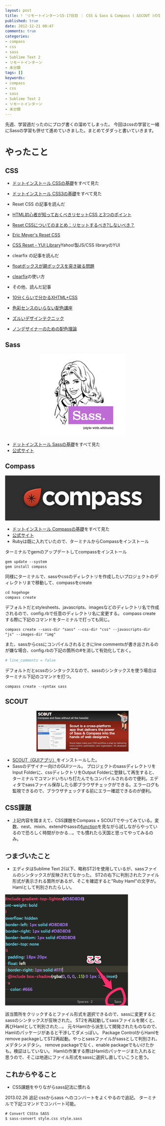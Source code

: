 ```yaml
---
layout: post
title: ! 'リモートインターン15-17日目 ｜ CSS & Sass & Compass ( &SCOUT )の学習'
published: true
date: 2012-12-21 00:47
comments: true
categories:
- compass
- css
- sass
- Sublime Text 2
- リモートインターン
- 未分類
tags: []
keywords:
- compass
- css
- sass
- Sublime Text 2
- リモートインターン
- 未分類
---
```

先週、学習週だったのにブログ書くの溜めてしまった。
今回はcssの学習と一緒にSassの学習も併せて進めていきました。まとめてダダっと書いていきます。
# 
# やったこと
## CSS

- [ドットインストール CSSの基礎](http://dotinstall.com/lessons/basic_css "ドットインストール CSSの基礎")をすべて見た
- [ドットインストール CSS3の基礎](http://dotinstall.com/lessons/basic_css3 "ドットインストール CSS3の基礎")をすべて見た
- Reset CSS の記事を読んだ

- [HTML初心者が知っておくべきリセットCSS と3つのポイント](http://blog.3streamer.net/html-css-beginner/reset-css-1/ "HTML初心者が知っておくべきリセットCSS と3つのポイント")
- [Reset CSSについてのまとめ：リセットするべき?しないべき？](http://parashuto.com/rriver/development/to-reset-or-no-to-reset-css "Reset CSSについてのまとめ：リセットするべき?しないべき？")
- [Eric Meyer's Reset CSS](http://meyerweb.com/eric/tools/css/reset/ "Eric Meyer's Reset CSS")
- [CSS Reset - YUI Library](http://yuilibrary.com/yui/docs/cssreset/ "CSS Reset - YUI Library")Yahoo!製JS/CSS libraryのYUI


- clearfix の記事を読んだ

- [floatボックスが親ボックスを突き破る問題](http://archiva.jp/web/html-css/clearfix.html "floatボックスが親ボックスを突き破る問題")
- [clearfix](http://webpad.felicyle.com/coding/css/clearfix/ "clearfix")の使い方


- その他、読んだ記事

- [10分くらいで分かるXHTML+CSS](http://stocker.jp/diary/xhtml-css/ "10分くらいで分かるXHTML+CSS")
- [色彩センスのいらない配色講座](http://www.slideshare.net/marippe/ss-9003317 "色彩センスのいらない配色講座")
- [ズルいデザインテクニック](https://speakerdeck.com/ken_c_lo/zurui-design "ズルいデザインテクニック")
- [ノンデザイナーのための配色理論](http://www.slideshare.net/saucerjp/ss-14902681 "ノンデザイナーのための配色理論")



## Sass
<p style="text-align: center;"><a href="http://camuro.org/wordpress/?attachment_id=417" rel="attachment wp-att-417"><img class="wp-image-417 aligncenter" alt="skitch2" src="/images/2012/12/skitch2.png" width="279" height="266" /></a></p>


- [ドットインストール Sassの基礎](http://dotinstall.com/lessons/basic_sass "ドットインストール Sassの基礎")をすべて見た
- [公式サイト](http://sass-lang.com/ "公式サイト")

## Compass
<p style="text-align: center;">
<a href="http://camuro.org/wordpress/?attachment_id=418" rel="attachment wp-att-418"><img class="aligncenter size-full wp-image-418" alt="skitch3" src="/images/2012/12/skitch3.png" width="522" height="146" /></a>
</p>

- [ドットインストール Compassの基礎](http://dotinstall.com/lessons/basic_compass "ドットインストール Compassの基礎")をすべて見た
- [公式サイト](http://compass-style.org/ "公式サイト")
- Rubyは既に入れていたので、ターミナルからCompassをインストール

ターミナルでgemのアップデートしてcompassをインストール

```
gem update --system
gem install compass
```

同様にターミナルで、sassやcssのディレクトリを作成したいプロジェクトのディレクトリまで移動して、compassをcreate

```
cd hogehoge
compass create
```

デフォルトだとstylesheets、javascripts、imagesなどのディレクトリ名で作成されるので、config.rbで任意のディレクトリ名に変更する。
compass createする際に下記のコマンドをターミナルで打っても同じ。

```
compass create --sass-dir "sass" --css-dir "css" --javascripts-dir "js" --images-dir "img"
```

また、sassからcssにコンパイルされるときにline commentsが書き出されるのが嫌な場合、config.rbの下記の箇所の#を消して有効化しておく。

```ruby
# line_comments = false
```

デフォルトだとscssのシンタックスなので、sassのシンタックスを使う場合はターミナル下記のコマンドを打つ。

```
compass create --syntax sass
```


<h2>SCOUT</h2>
<p style="text-align: center;">
<a href="http://camuro.org/wordpress/?attachment_id=416" rel="attachment wp-att-416"><img class="aligncenter size-medium wp-image-416" alt="skitch" src="/images/2012/12/skitch-300x132.png" width="300" height="132" /></a>
</p>

- [SCOUT（GUIアプリ）](http://mhs.github.com/scout-app/ "SCOUT（GUIアプリ）")をインストールした。
- Sassのデザイナー向けのGUIツール。
プロジェクトのsassディレクトリをInput Folderに、cssディレクトリをOutput Folderに登録して再生すると、ターミナルでコマンドいちいち打たんでもコンパイルされるので便利。エディタでsassファイル保存したら即ブラウザチェックができる。エラーログも監視できるので、ブラウザチェックする前にエラー確認できるのが便利。

## CSS課題

- 上記内容を踏まえて、CSS課題をCompass + SCOUTでやってみている。変数、nest、mixin、extendやsassの[function](http://sass-lang.com/docs/yardoc/Sass/Script/Functions.html "function")を見ながら試しながらやっているので恐ろしく時間がかかる…。でも慣れたら天国と思ってやってみるのみ。

## つまづいたこと

- エディタはSublime Text 2(以下、略称ST2)を使用しているが、sassファイルのシンタックスが反映されてなかった。
ST2の右下に判別されたファイル形式が表示される箇所があるが、そこを確認すると"Ruby Haml"の文字が。Hamlとして判別されたらしい。

<a href="http://camuro.org/wordpress/?attachment_id=420" rel="attachment wp-att-420"><img class="aligncenter size-full wp-image-420" alt="skitch4" src="/images/2012/12/skitch41.png" width="400" height="361" /></a>

該当箇所をクリックするとファイル形式を選択できるので、sassに変更するとsassのシンタックスが反映された。
ST2を再起動してsassファイルを開くと、再びHamlとして判別された…。
元々Hamlから派生して開発されたものなので、Hamlのパッケージがあると干渉してダメっぽい。
Package ControlからHamlをremove packageしてST2再起動。やっとsassファイルがsassとして判別され、メデタシメデタシ。
remove packageでなく、enable packageでもいけたかも。検証はしていない。
Hamlの作業する際はHamlのパッケージまた入れると思うので、そこは地道にファイル形式をsassに選択し直していこうと思う。

## これからやること

- CSS課題をやりながらsass記法に慣れる

2013.02.26 追記
cssからsass へのコンバートをよくやるので追記。
ターミナルで下記コマンドでコンバート可能。

```
# Convert CSSto SASS
$ sass-convert style.css style.sass
```

&nbsp;